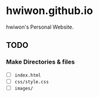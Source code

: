 # hwiwon.github.io
hwiwon's Personal Website.


## TODO

### Make Directories & files

- [ ] `index.html`
- [ ] `css/style.css`
- [ ] `images/`